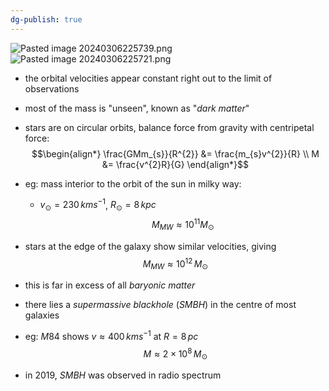 ```yaml
---
dg-publish: true
---
```


![Pasted image 20240306225739.png](/img/user/pics/Pasted%20image%2020240306225739.png)
![Pasted image 20240306225721.png](/img/user/pics/Pasted%20image%2020240306225721.png)
- the orbital velocities appear constant right out to the limit of observations
- most of the mass is "unseen", known as "*dark matter*"
- stars are on circular orbits, balance force from gravity with centripetal force: 
$$\begin{align*}
		\frac{GMm_{s}}{R^{2}} &= \frac{m_{s}v^{2}}{R} \\
		M &= \frac{v^{2}R}{G}
	\end{align*}$$
- eg: mass interior to the orbit of the sun in milky way:
	- $v_{\odot}=230\,kms^{-1}$, $R_{\odot}=8\,kpc$
	$$M_{MW} \approx 10^{11}M_{\odot}$$
- stars at the edge of the galaxy show similar velocities, giving 
$$M_{MW}\approx 10^{12}\,M_{\odot}$$
- this is far in excess of all *baryonic matter*

- there lies a *supermassive blackhole* (*SMBH*) in the centre of most galaxies
- eg: $M84$ shows $v\approx400\,kms^{-1}$ at $R=8\,pc$
	$$M\approx 2\times10^{8}\,M_\odot$$

- in $2019$, *SMBH* was observed in radio spectrum